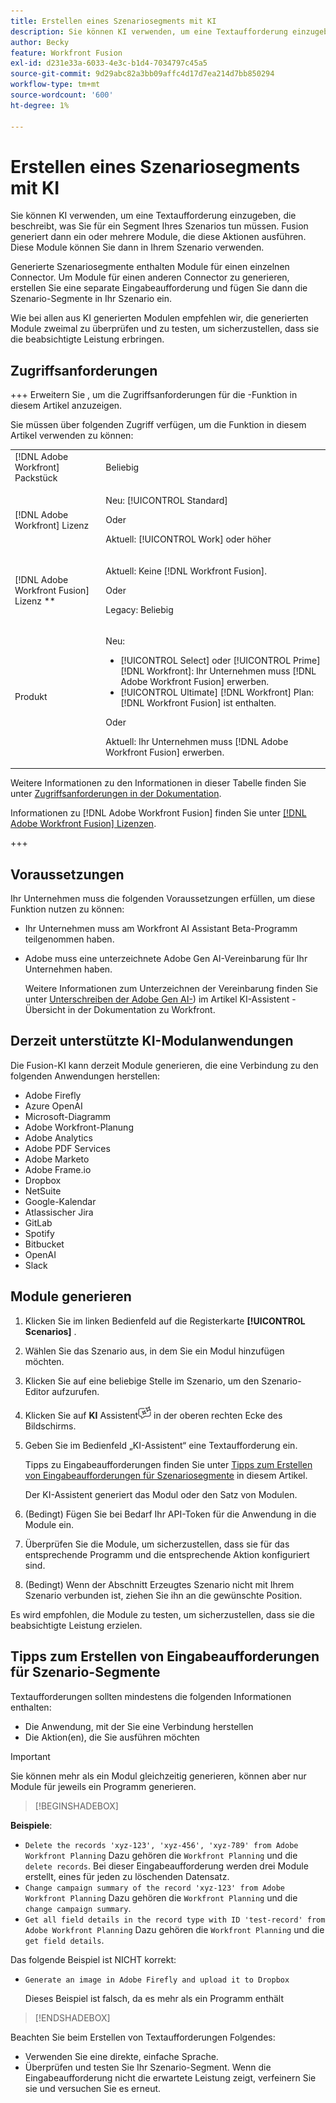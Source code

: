```yaml
---
title: Erstellen eines Szenariosegments mit KI
description: Sie können KI verwenden, um eine Textaufforderung einzugeben, die beschreibt, was Sie für ein Segment Ihres Szenarios tun müssen. Fusion generiert dann ein oder mehrere Module, die diese Aktionen ausführen. Diese Module können Sie dann in Ihrem Szenario verwenden.
author: Becky
feature: Workfront Fusion
exl-id: d231e33a-6033-4e3c-b1d4-7034797c45a5
source-git-commit: 9d29abc82a3bb09affc4d17d7ea214d7bb850294
workflow-type: tm+mt
source-wordcount: '600'
ht-degree: 1%

---
```


# Erstellen eines Szenariosegments mit KI

<!--DO NOT DELETE - linked through CSH-->

<!--Check if this is in GA before repo goes live. If not, hide this article.-->

<!--Check if they need to have signed the rider and stuff-->

Sie können KI verwenden, um eine Textaufforderung einzugeben, die beschreibt, was Sie für ein Segment Ihres Szenarios tun müssen. Fusion generiert dann ein oder mehrere Module, die diese Aktionen ausführen. Diese Module können Sie dann in Ihrem Szenario verwenden.

Generierte Szenariosegmente enthalten Module für einen einzelnen Connector. Um Module für einen anderen Connector zu generieren, erstellen Sie eine separate Eingabeaufforderung und fügen Sie dann die Szenario-Segmente in Ihr Szenario ein.

Wie bei allen aus KI generierten Modulen empfehlen wir, die generierten Module zweimal zu überprüfen und zu testen, um sicherzustellen, dass sie die beabsichtigte Leistung erbringen.

## Zugriffsanforderungen

+++ Erweitern Sie , um die Zugriffsanforderungen für die -Funktion in diesem Artikel anzuzeigen.

Sie müssen über folgenden Zugriff verfügen, um die Funktion in diesem Artikel verwenden zu können:

<table style="table-layout:auto">
 <col> 
 <col> 
 <tbody> 
  <tr> 
   <td role="rowheader">[!DNL Adobe Workfront] Packstück</td> 
   <td> <p>Beliebig</p> </td> 
  </tr> 
  <tr data-mc-conditions=""> 
   <td role="rowheader">[!DNL Adobe Workfront] Lizenz</td> 
   <td> <p>Neu: [!UICONTROL Standard]</p><p>Oder</p><p>Aktuell: [!UICONTROL Work] oder höher</p> </td> 
  </tr> 
  <tr> 
   <td role="rowheader">[!DNL Adobe Workfront Fusion] Lizenz **</td> 
   <td>
   <p>Aktuell: Keine [!DNL Workfront Fusion].</p>
   <p>Oder</p>
   <p>Legacy: Beliebig </p>
   </td> 
  </tr> 
  <tr> 
   <td role="rowheader">Produkt</td> 
   <td>
   <p>Neu:</p> <ul><li>[!UICONTROL Select] oder [!UICONTROL Prime] [!DNL Workfront]: Ihr Unternehmen muss [!DNL Adobe Workfront Fusion] erwerben.</li><li>[!UICONTROL Ultimate] [!DNL Workfront] Plan: [!DNL Workfront Fusion] ist enthalten.</li></ul>
   <p>Oder</p>
   <p>Aktuell: Ihr Unternehmen muss [!DNL Adobe Workfront Fusion] erwerben.</p>
   </td> 
  </tr>
 </tbody> 
</table>

Weitere Informationen zu den Informationen in dieser Tabelle finden Sie unter [Zugriffsanforderungen in der Dokumentation](/help/workfront-fusion/references/licenses-and-roles/access-level-requirements-in-documentation.md).

Informationen zu [!DNL Adobe Workfront Fusion] finden Sie unter [[!DNL Adobe Workfront Fusion] Lizenzen](/help/workfront-fusion/set-up-and-manage-workfront-fusion/licensing-operations-overview/license-automation-vs-integration.md).

+++

## Voraussetzungen

Ihr Unternehmen muss die folgenden Voraussetzungen erfüllen, um diese Funktion nutzen zu können:

* Ihr Unternehmen muss am Workfront AI Assistant Beta-Programm teilgenommen haben.
* Adobe muss eine unterzeichnete Adobe Gen AI-Vereinbarung für Ihr Unternehmen haben.

  Weitere Informationen zum Unterzeichnen der Vereinbarung finden Sie unter [Unterschreiben der Adobe Gen AI-](https://experienceleague.adobe.com/en/docs/workfront/using/basics/ai-assistant/ai-assistant-overview#sign-the-adobe-gen-ai-agreement)) im Artikel KI-Assistent - Übersicht in der Dokumentation zu Workfront.

## Derzeit unterstützte KI-Modulanwendungen

Die Fusion-KI kann derzeit Module generieren, die eine Verbindung zu den folgenden Anwendungen herstellen:

* Adobe Firefly
* Azure OpenAI
* Microsoft-Diagramm
* Adobe Workfront-Planung
* Adobe Analytics
* Adobe PDF Services
* Adobe Marketo
* Adobe Frame.io
* Dropbox
* NetSuite
* Google-Kalendar
* Atlassischer Jira
* GitLab
* Spotify
* Bitbucket
* OpenAI
* Slack

## Module generieren

1. Klicken Sie im linken Bedienfeld auf die Registerkarte **[!UICONTROL Scenarios]** .
1. Wählen Sie das Szenario aus, in dem Sie ein Modul hinzufügen möchten.
1. Klicken Sie auf eine beliebige Stelle im Szenario, um den Szenario-Editor aufzurufen.
1. Klicken Sie auf **KI** Assistent![ Symbol KI-Assistent](assets/ai-assistant-icon.png) in der oberen rechten Ecke des Bildschirms.
1. Geben Sie im Bedienfeld „KI-Assistent“ eine Textaufforderung ein.

   Tipps zu Eingabeaufforderungen finden Sie unter [Tipps zum Erstellen von Eingabeaufforderungen für Szenariosegmente](#tips-for-creating-prompts-for-scenario-segments) in diesem Artikel.

   Der KI-Assistent generiert das Modul oder den Satz von Modulen.
1. (Bedingt) Fügen Sie bei Bedarf Ihr API-Token für die Anwendung in die Module ein.
1. Überprüfen Sie die Module, um sicherzustellen, dass sie für das entsprechende Programm und die entsprechende Aktion konfiguriert sind.
1. (Bedingt) Wenn der Abschnitt Erzeugtes Szenario nicht mit Ihrem Szenario verbunden ist, ziehen Sie ihn an die gewünschte Position.

Es wird empfohlen, die Module zu testen, um sicherzustellen, dass sie die beabsichtigte Leistung erzielen.

## Tipps zum Erstellen von Eingabeaufforderungen für Szenario-Segmente

Textaufforderungen sollten mindestens die folgenden Informationen enthalten:

* Die Anwendung, mit der Sie eine Verbindung herstellen
* Die Aktion(en), die Sie ausführen möchten

>[!IMPORTANT]
>
>Sie können mehr als ein Modul gleichzeitig generieren, können aber nur Module für jeweils ein Programm generieren.

>[!BEGINSHADEBOX]

**Beispiele**:

* `Delete the records 'xyz-123', 'xyz-456', 'xyz-789' from Adobe Workfront Planning`
Dazu gehören die `Workfront Planning` und die `delete records`. Bei dieser Eingabeaufforderung werden drei Module erstellt, eines für jeden zu löschenden Datensatz.
* `Change campaign summary of the record 'xyz-123' from Adobe Workfront Planning`
Dazu gehören die `Workfront Planning` und die `change campaign summary`.
* `Get all field details in the record type with ID 'test-record' from Adobe Workfront Planning`
Dazu gehören die `Workfront Planning` und die `get field details`.

Das folgende Beispiel ist NICHT korrekt:

* `Generate an image in Adobe Firefly and upload it to Dropbox`

  Dieses Beispiel ist falsch, da es mehr als ein Programm enthält

>[!ENDSHADEBOX]

Beachten Sie beim Erstellen von Textaufforderungen Folgendes:

* Verwenden Sie eine direkte, einfache Sprache.
* Überprüfen und testen Sie Ihr Szenario-Segment. Wenn die Eingabeaufforderung nicht die erwartete Leistung zeigt, verfeinern Sie sie und versuchen Sie es erneut.
